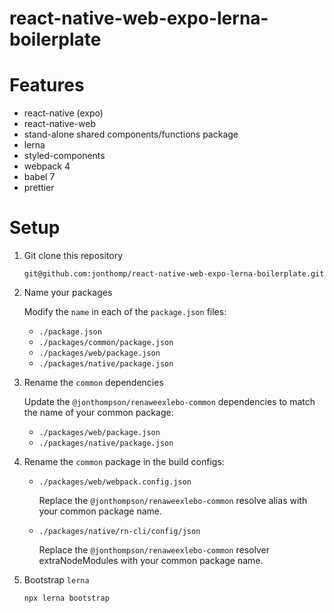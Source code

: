 # react-native-web-expo-lerna-boilerplate

# Features

- react-native (expo)
- react-native-web
- stand-alone shared components/functions package
- lerna
- styled-components
- webpack 4
- babel 7
- prettier

# Setup

1. Git clone this repository

   `git@github.com:jonthomp/react-native-web-expo-lerna-boilerplate.git`

2. Name your packages

   Modify the `name` in each of the `package.json` files:

   - `./package.json`
   - `./packages/common/package.json`
   - `./packages/web/package.json`
   - `./packages/native/package.json`

3. Rename the `common` dependencies

   Update the `@jonthompson/renaweexlebo-common` dependencies to match the name of your common package:

   - `./packages/web/package.json`
   - `./packages/native/package.json`

4. Rename the `common` package in the build configs:

   - `./packages/web/webpack.config.json`

     Replace the `@jonthompson/renaweexlebo-common` resolve alias with your common package name.

   - `./packages/native/rn-cli/config/json`

     Replace the `@jonthompson/renaweexlebo-common` resolver extraNodeModules with your common package name.

5. Bootstrap `lerna`

   `npx lerna bootstrap`

